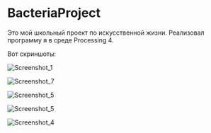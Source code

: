 # BacteriaProject
Это мой школьный проект по искусственной жизни. Реализовал программу я в среде Processing 4.

Вот скриншоты:

![Screenshot_1](https://github.com/egor1313/BacteriaProject/assets/61326295/ece921ba-cdb6-4cee-bded-f5647d14fec9)

![Screenshot_7](https://github.com/egor1313/BacteriaProject/assets/61326295/06d57d0d-b5a4-44db-be4e-e44603b1d4eb)

![Screenshot_5](https://github.com/egor1313/BacteriaProject/assets/61326295/eb9d7630-cfc5-4bc1-87b5-2093c422ff25)

![Screenshot_5](https://github.com/egor1313/BacteriaProject/assets/61326295/bd89b054-d239-4cd5-bbc4-6652c1056f6e)

![Screenshot_4](https://github.com/egor1313/BacteriaProject/assets/61326295/97d0b008-bfe3-41f9-a8d7-88234573fef6)


